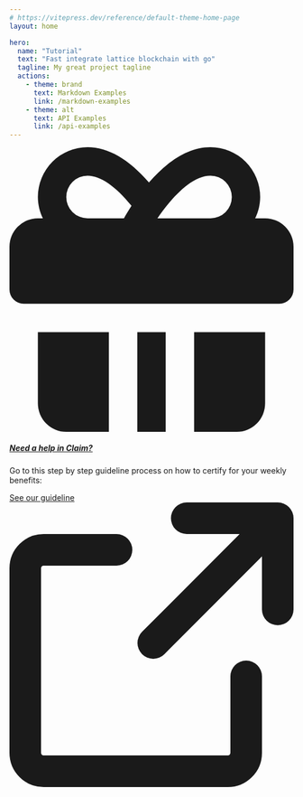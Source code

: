 ```yaml
---
# https://vitepress.dev/reference/default-theme-home-page
layout: home

hero:
  name: "Tutorial"
  text: "Fast integrate lattice blockchain with go"
  tagline: My great project tagline
  actions:
    - theme: brand
      text: Markdown Examples
      link: /markdown-examples
    - theme: alt
      text: API Examples
      link: /api-examples
---
```


<div>
  <div class="max-w-sm p-6 bg-white border border-gray-200 rounded-lg shadow dark:bg-gray-800 dark:border-gray-700">
      <svg class="w-7 h-7 text-gray-500 dark:text-gray-400 mb-3" aria-hidden="true" xmlns="http://www.w3.org/2000/svg" fill="currentColor" viewBox="0 0 20 20"><path d="M18 5h-.7c.229-.467.349-.98.351-1.5a3.5 3.5 0 0 0-3.5-3.5c-1.717 0-3.215 1.2-4.331 2.481C8.4.842 6.949 0 5.5 0A3.5 3.5 0 0 0 2 3.5c.003.52.123 1.033.351 1.5H2a2 2 0 0 0-2 2v3a1 1 0 0 0 1 1h18a1 1 0 0 0 1-1V7a2 2 0 0 0-2-2ZM8.058 5H5.5a1.5 1.5 0 0 1 0-3c.9 0 2 .754 3.092 2.122-.219.337-.392.635-.534.878Zm6.1 0h-3.742c.933-1.368 2.371-3 3.739-3a1.5 1.5 0 0 1 0 3h.003ZM11 13H9v7h2v-7Zm-4 0H2v5a2 2 0 0 0 2 2h3v-7Zm6 0v7h3a2 2 0 0 0 2-2v-5h-5Z"/></svg>
      <a href="#" class="no-underline-important">
          <h5 class="mb-2 text-2xl font-semibold tracking-tight text-gray-900 dark:text-white">Need a help in Claim?</h5>
      </a>
      <p class="mb-3 font-normal text-gray-500 dark:text-gray-400">Go to this step by step guideline process on how to certify for your weekly benefits:</p>
      <a href="#" class="no-underline-important inline-flex font-medium items-center text-blue-600 hover:underline">
          See our guideline
          <svg class="w-3 h-3 ms-2.5 rtl:rotate-[270deg]" aria-hidden="true" xmlns="http://www.w3.org/2000/svg" fill="none" viewBox="0 0 18 18"><path stroke="currentColor" stroke-linecap="round" stroke-linejoin="round" stroke-width="2" d="M15 11v4.833A1.166 1.166 0 0 1 13.833 17H2.167A1.167 1.167 0 0 1 1 15.833V4.167A1.166 1.166 0 0 1 2.167 3h4.618m4.447-2H17v5.768M9.111 8.889l7.778-7.778"/></svg>
      </a>
  </div>
</div>
